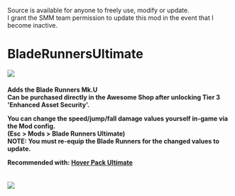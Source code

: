 Source is available for anyone to freely use, modify or update.  
I grant the SMM team permission to update this mod in the event that I become inactive.
# BladeRunnersUltimate
<img src="https://i.imgur.com/GJGkN70.png">
<h4> Adds the Blade Runners Mk.U </br>
Can be purchased directly in the Awesome Shop after unlocking Tier 3 'Enhanced Asset Security'.</br>

You can change the speed/jump/fall damage values yourself in-game via the Mod config.  <br> (Esc > Mods > Blade Runners Ultimate) <br> NOTE: You must re-equip the Blade Runners for the changed values to update.</b>  

Recommended with: [Hover Pack Ultimate](https://ficsit.app/mod/HoverPackUltimate)
</h5>
<br>

<img src="https://i.imgur.com/EVx9j8d.png">
